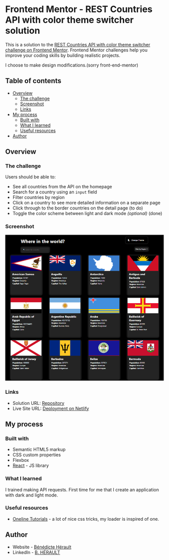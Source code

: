 # Frontend Mentor - REST Countries API with color theme switcher solution

This is a solution to the [REST Countries API with color theme switcher challenge on Frontend Mentor](https://www.frontendmentor.io/challenges/rest-countries-api-with-color-theme-switcher-5cacc469fec04111f7b848ca). Frontend Mentor challenges help you improve your coding skills by building realistic projects.

I choose to make design modifications.(sorry front-end-mentor)

## Table of contents

- [Overview](#overview)
  - [The challenge](#the-challenge)
  - [Screenshot](#screenshot)
  - [Links](#links)
- [My process](#my-process)
  - [Built with](#built-with)
  - [What I learned](#what-i-learned)
  - [Useful resources](#useful-resources)
- [Author](#author)

## Overview

### The challenge

Users should be able to:

- See all countries from the API on the homepage
- Search for a country using an `input` field
- Filter countries by region
- Click on a country to see more detailed information on a separate page
- Click through to the border countries on the detail page (to do)
- Toggle the color scheme between light and dark mode _(optional)_ (done)

### Screenshot

![screen](./public/assets/screen.png)

### Links

- Solution URL: [Repository](https://github.com/LazezBZH/rest-countries-api)
- Live Site URL: [Deployment on Netlify](https://rest-countries-api-lazez.netlify.app/)

## My process

### Built with

- Semantic HTML5 markup
- CSS custom properties
- Flexbox
- [React](https://reactjs.org/) - JS library

### What I learned

I trained making API requests.
First time for me that I create an application with dark and light mode.

### Useful resources

- [Oneline Tutorials](https://www.youtube.com/c/OnlineTutorials4Designers) - a lot of nice css tricks, my loader is inspired of one.

## Author

- Website - [Bénédicte Hérault](https://lazez-bzh.netlify.app/)
- LinkedIn - [B. HÉRAULT](https://www.linkedin.com/in/benedicte-herault/)
